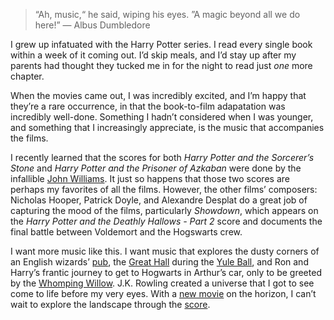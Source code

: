 <blockquote>
“Ah, music,&#8220; he said, wiping his eyes. &#8221;A magic beyond all we do here!” &mdash; Albus Dumbledore
</blockquote>

<p>I grew up infatuated with the Harry Potter series. I read every single book within a week of it coming out. I&#8217;d skip meals, and I&#8217;d stay up after my parents had thought they tucked me in for the night to read just <em>one</em> more chapter.</p>

<p>When the movies came out, I was incredibly excited, and I&#8217;m happy that they&#8217;re a rare occurrence, in that the book-to-film adapatation was incredibly well-done. Something I hadn&#8217;t considered when I was younger, and something that I increasingly appreciate, is the music that accompanies the films. </p>

<p>I recently learned that the scores for both <em>Harry Potter and the Sorcerer&#8217;s Stone</em> and <em>Harry Potter and the Prisoner of Azkaban</em> were done by the infallible <a href="https://en.wikipedia.org/wiki/John_Williams">John Williams</a>. It just so happens that those two scores are perhaps my favorites of all the films. However, the other films&#8217; composers: Nicholas Hooper, Patrick Doyle, and Alexandre Desplat do a great job of capturing the mood of the films, particularly <em>Showdown</em>, which appears on the <em>Harry Potter and the Deathly Hallows - Part 2</em> score and documents the final battle between Voldemort and the Hogswarts crew.</p>

<p>I want more music like this. I want music that explores the dusty corners of an English wizards&#8217; <a href="http://harrypotter.wikia.com/wiki/Leaky_Cauldron">pub</a>, the <a href="http://harrypotter.wikia.com/wiki/Great_Hall">Great Hall</a> during the <a href="http://harrypotter.wikia.com/wiki/Yule_Ball">Yule Ball</a>, and Ron and Harry&#8217;s frantic journey to get to Hogwarts in Arthur&#8217;s car, only to be greeted by the <a href="http://harrypotter.wikia.com/wiki/Whomping_Willow">Whomping Willow</a>. J.K. Rowling created a universe that I got to see come to life before my very eyes. With a <a href="http://www.fantasticbeasts.com/">new movie</a> on the horizon, I can&#8217;t wait to explore the landscape through the <a href="http://www.nme.com/filmandtv/news/-fantastic-beasts-james-newton-howard-to-score-jk-/404263">score</a>. </p>